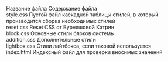 Название файла	Содержание файла	
style.css	Пустой файл каскадной таблицы стилей, в который производится сборка необходимых стилей	
reset.css	Reset CSS от Бурняшовой Катрин	
block.css	Основные стили блоков системы	
addition.css	Дополнительные стили	
lightbox.css	Стили лайтбокса, если таковой используется	
index.html	Индексный файл для проверки вносимых значений	

